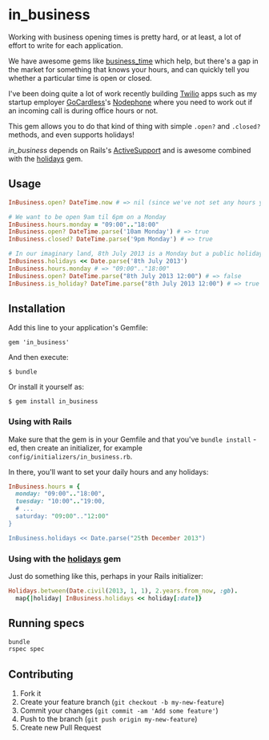 # in_business

Working with business opening times is pretty hard, or at least, a lot of effort
to write for each application. 

We have awesome gems like
[business_time](https://github.com/bokmann/business_time) which help, but there's
a gap in the market for something that knows your hours, and can quickly tell
you whether a particular time is open or closed.

I've been doing quite a lot of work recently building [Twilio](http://www.twilio.com)
apps such as my startup employer [GoCardless](https://gocardless.com)'s
[Nodephone](https://gocardless.com/blog/data-driven-support/) where you need
to work out if an incoming call is during office hours or not.

This gem allows you to do that kind of thing with simple `.open?` and `.closed?`
methods, and even supports holidays!

*in_business* depends on Rails's [ActiveSupport](https://github.com/rails/rails/tree/master/activesupport)
and is awesome combined with the [holidays](https://github.com/alexdunae/holidays)
gem.

## Usage

```ruby
InBusiness.open? DateTime.now # => nil (since we've not set any hours yet!)

# We want to be open 9am til 6pm on a Monday
InBusiness.hours.monday = "09:00".."18:00"
InBusiness.open? DateTime.parse('10am Monday') # => true
InBusiness.closed? DateTime.parse('9pm Monday') # => true

# In our imaginary land, 8th July 2013 is a Monday but a public holiday, so let's add it...
InBusiness.holidays << Date.parse('8th July 2013')
InBusiness.hours.monday # => "09:00".."18:00"
InBusiness.open? DateTime.parse("8th July 2013 12:00") # => false
InBusiness.is_holiday? DateTime.parse("8th July 2013 12:00") # => true
```

## Installation

Add this line to your application's Gemfile:

`gem 'in_business'`

And then execute:

`$ bundle`

Or install it yourself as:

`$ gem install in_business`

### Using with Rails

Make sure that the gem is in your Gemfile and that you've `bundle install` -ed,
then create an initializer, for example `config/initializers/in_business.rb`.

In there, you'll want to set your daily hours and any holidays:

```ruby
InBusiness.hours = {
  monday: "09:00".."18:00",
  tuesday: "10:00".."19:00,
  # ...
  saturday: "09:00".."12:00"
}

InBusiness.holidays << Date.parse("25th December 2013")
```

### Using with the [holidays](https://github.com/alexdunae/holidays) gem

Just do something like this, perhaps in your Rails initializer:

```ruby
Holidays.between(Date.civil(2013, 1, 1), 2.years.from_now, :gb).
  map{|holiday| InBusiness.holidays << holiday[:date]}
```

## Running specs

```ruby
bundle
rspec spec
```

## Contributing

1. Fork it
2. Create your feature branch (`git checkout -b my-new-feature`)
3. Commit your changes (`git commit -am 'Add some feature'`)
4. Push to the branch (`git push origin my-new-feature`)
5. Create new Pull Request
